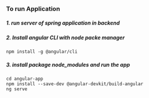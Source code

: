 ### To run Application
##### 1. run server of spring application in backend
##### 2. Install angular CLI with node packe manager
`npm install -g @angular/cli`
##### 3. install package node_modules and run the app
`cd angular-app` <br>
`npm install --save-dev @angular-devkit/build-angular` <br>
`ng serve`